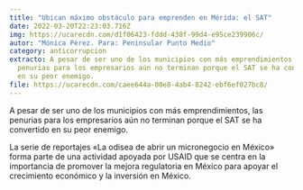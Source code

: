 ```yaml
---
title: "Ubican máximo obstáculo para emprenden en Mérida: el SAT"
date: 2022-03-20T22:23:03.716Z
img: https://ucarecdn.com/d1f06423-fddd-438f-99d4-e95ce239906c/
autor: "Mónica Pérez. Para: Peninsular Punto Medio"
category: anticorrupcion
extracto: A pesar de ser uno de los municipios con más emprendimientos, las
  penurias para los empresarios aún no terminan porque el SAT se ha convertido
  en su peor enemigo.
file: https://ucarecdn.com/caee644a-00e8-4ab4-8242-ebf6ef027bc8/
---
```

A pesar de ser uno de los municipios con más emprendimientos, las penurias para los empresarios aún no terminan porque el SAT se ha convertido en su peor enemigo.

La serie de reportajes «La odisea de abrir un micronegocio en México» forma parte de una actividad apoyada por USAID que se centra en la importancia de promover la mejora regulatoria en México para apoyar el crecimiento económico y la inversión en México.